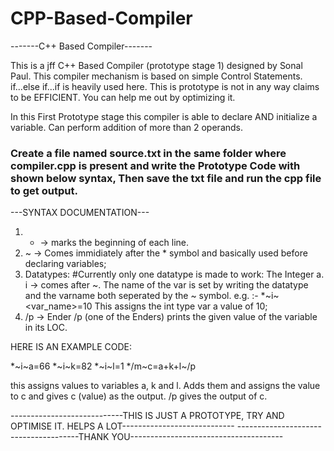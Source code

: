 # CPP-Based-Compiler
-------C++ Based Compiler-------

This is a jff C++ Based Compiler (prototype stage 1) designed by Sonal Paul. This compiler mechanism is based on simple Control Statements. if...else if...if is heavily used here. This is prototype is not in any way claims to be EFFICIENT. You can help me out by optimizing it.

In this First Prototype stage this compiler is able to declare AND initialize a variable. Can perform addition of more than 2 operands.


### Create a file named source.txt in the same folder where compiler.cpp is present and write the Prototype Code with shown below syntax, Then save the txt file and run the cpp file to get output.


---SYNTAX DOCUMENTATION---
1. * -> marks the beginning of each line.
2. ~ -> Comes immidiately after the * symbol and basically used before declaring variables;
3. Datatypes:
    #Currently only one datatype is made to work: The Integer
    a. i -> comes after ~. The name of the var is set by writing the datatype and the varname both seperated by the ~ symbol.
    e.g. :- *~i~<var_name>=10
        This assigns the int type var a value of 10;
4. /p -> Ender /p (one of the Enders) prints the given value of the variable in its LOC.        

HERE IS AN EXAMPLE CODE:

*~i~a=66
*~i~k=82
*~i~l=1
*/m~c=a+k+l~/p

this assigns values to variables a, k and l. Adds them and assigns the value to c and gives c (value) as the output. /p gives the output of c.



----------------------------THIS IS JUST A PROTOTYPE, TRY AND OPTIMISE IT. HELPS A LOT----------------------------
            --------------------------------------THANK YOU--------------------------------------
